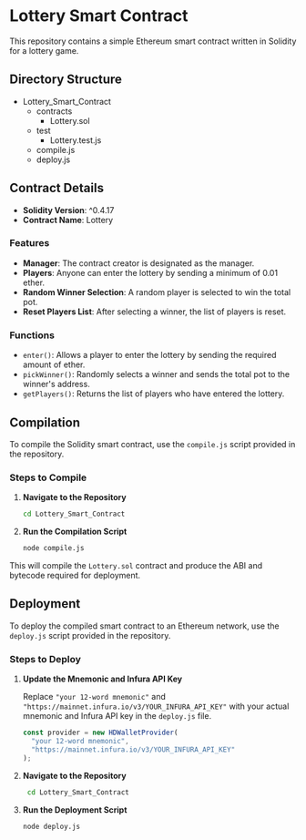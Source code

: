# Lottery Smart Contract

This repository contains a simple Ethereum smart contract written in Solidity for a lottery game.

## Directory Structure

- Lottery_Smart_Contract
  - contracts
    - Lottery.sol
  - test
    - Lottery.test.js
  - compile.js
  - deploy.js


## Contract Details

- **Solidity Version**: ^0.4.17
- **Contract Name**: Lottery

### Features

- **Manager**: The contract creator is designated as the manager.
- **Players**: Anyone can enter the lottery by sending a minimum of 0.01 ether.
- **Random Winner Selection**: A random player is selected to win the total pot.
- **Reset Players List**: After selecting a winner, the list of players is reset.

### Functions

- `enter()`: Allows a player to enter the lottery by sending the required amount of ether.
- `pickWinner()`: Randomly selects a winner and sends the total pot to the winner's address.
- `getPlayers()`: Returns the list of players who have entered the lottery.

## Compilation

To compile the Solidity smart contract, use the `compile.js` script provided in the repository.

### Steps to Compile

1. **Navigate to the Repository**
    ```bash
    cd Lottery_Smart_Contract
    ```

2. **Run the Compilation Script**
    ```bash
    node compile.js
    ```

This will compile the `Lottery.sol` contract and produce the ABI and bytecode required for deployment.

## Deployment

To deploy the compiled smart contract to an Ethereum network, use the `deploy.js` script provided in the repository.

### Steps to Deploy

1. **Update the Mnemonic and Infura API Key**
   
   Replace `"your 12-word mnemonic"` and `"https://mainnet.infura.io/v3/YOUR_INFURA_API_KEY"` with your actual mnemonic and Infura API key in the `deploy.js` file.

   ```javascript
   const provider = new HDWalletProvider(
     "your 12-word mnemonic",
     "https://mainnet.infura.io/v3/YOUR_INFURA_API_KEY"
   );
   
2. **Navigate to the Repository**
   ```bash
    cd Lottery_Smart_Contract
    ```
3. **Run the Deployment Script**
    ```bash
    node deploy.js
    ```
